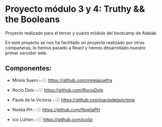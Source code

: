 # Proyecto módulo 3 y 4: Truthy && the Booleans


Proyecto realizado para el tercer y cuarto módulo del bootcamp de Adalab.

En este proyecto se nos ha facilitado un proyecto realizado por otras compañeras, lo hemos pasado a React y hemos desarrollado nuestro primer servidor web.


## Componentes: 

- Mireia Suero 👉🏼 https://github.com/mireiasuefra

- Rocio Dols 👉🏼 https://github.com/RocioDols

- Paula de la Victoria 👉🏼 https://github.com/pauladelavictoria

- Noelia PH 👉🏼 https://github.com/NoeliaPH

- Ico Lizhen 👉🏼 https://github.com/icoliz



